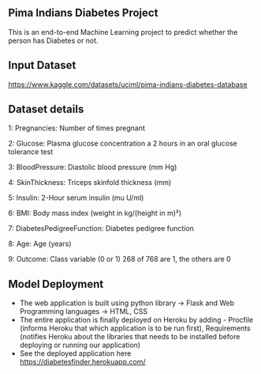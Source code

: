 
Pima Indians Diabetes Project
------------------------------------------------------------------------------------------------------
This is an end-to-end Machine Learning project to predict whether the person has Diabetes or not.

Input Dataset
----------------
https://www.kaggle.com/datasets/uciml/pima-indians-diabetes-database

Dataset details
----------------
1: Pregnancies: Number of times pregnant

2: Glucose: Plasma glucose concentration a 2 hours in an oral glucose tolerance test

3: BloodPressure: Diastolic blood pressure (mm Hg)

4: SkinThickness: Triceps skinfold thickness (mm)

5: Insulin: 2-Hour serum insulin (mu U/ml)

6: BMI: Body mass index (weight in kg/(height in m)²)

7: DiabetesPedigreeFunction: Diabetes pedigree function

8: Age: Age (years)

9: Outcome: Class variable (0 or 1) 268 of 768 are 1, the others are 0

Model Deployment
--------------------

* The web application is built using python library -> Flask and Web Programming languages -> HTML, CSS
* The entire application is finally deployed on Heroku by adding - Procfile (informs Heroku that which application is to be run first), Requirements         (notifies Heroku about the libraries that needs to be installed before deploying or running our application)
* See the deployed application here https://diabetesfinder.herokuapp.com/
